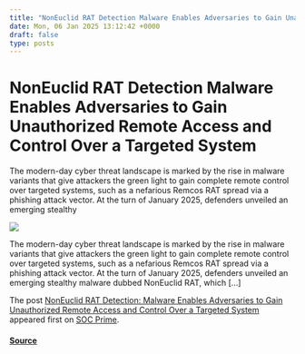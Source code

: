 ```yaml
---
title: "NonEuclid RAT Detection Malware Enables Adversaries to Gain Unauthorized Remote Access and Control Over a Targeted System"
date: Mon, 06 Jan 2025 13:12:42 +0000
draft: false
type: posts
---
```

# NonEuclid RAT Detection Malware Enables Adversaries to Gain Unauthorized Remote Access and Control Over a Targeted System





 The modern-day cyber threat landscape is marked by the rise in malware variants that give attackers the green light to gain complete remote control over targeted systems, such as a nefarious Remcos RAT spread via a phishing attack vector. At the turn of January 2025, defenders unveiled an emerging stealthy

![](https://socprime.com/wp-content/uploads/NonEuclid-RAT-3-400x234.jpg)

The modern-day cyber threat landscape is marked by the rise in malware variants that give attackers the green light to gain complete remote control over targeted systems, such as a nefarious Remcos RAT spread via a phishing attack vector. At the turn of January 2025, defenders unveiled an emerging stealthy malware dubbed NonEuclid RAT, which \[…\]

The post [NonEuclid RAT Detection: Malware Enables Adversaries to Gain Unauthorized Remote Access and Control Over a Targeted System](https://socprime.com/blog/noneuclid-rat-malware-detection/) appeared first on [SOC Prime](https://socprime.com).

#### [Source](https://socprime.com/blog/noneuclid-rat-malware-detection/)


